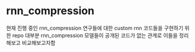 # rnn_compression

현재 진행 중인 rnn_compression 연구들에 대한 custom rnn 코드들을 구현하기 위한 repo
대부분 rnn_compression 모델들이 공개된 코드가 없는 관계로 이들을 정리해보고 비교해보고자함
